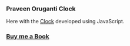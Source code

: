 ### Praveen Oruganti Clock

Here with the [Clock](https://praveenorugantitech.github.io/praveenorugantitech-vanilla-js/0_Projects/praveenorugantitech-clock) developed using JavaScript.

### [Buy me a Book](https://www.buymeacoffee.com/praveenoruganti)

